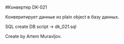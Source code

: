 #Конвертер DK-021

Конверитирует данные из plain object в базу данных.

SQL create DB script -> dk_021.sql

Create by Artem Muravljov.